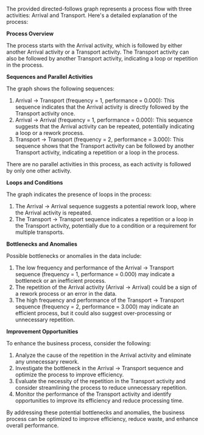 The provided directed-follows graph represents a process flow with three activities: Arrival and Transport. Here's a detailed explanation of the process:

**Process Overview**

The process starts with the Arrival activity, which is followed by either another Arrival activity or a Transport activity. The Transport activity can also be followed by another Transport activity, indicating a loop or repetition in the process.

**Sequences and Parallel Activities**

The graph shows the following sequences:

1. Arrival -> Transport (frequency = 1, performance = 0.000): This sequence indicates that the Arrival activity is directly followed by the Transport activity once.
2. Arrival -> Arrival (frequency = 1, performance = 0.000): This sequence suggests that the Arrival activity can be repeated, potentially indicating a loop or a rework process.
3. Transport -> Transport (frequency = 2, performance = 3.000): This sequence shows that the Transport activity can be followed by another Transport activity, indicating a repetition or a loop in the process.

There are no parallel activities in this process, as each activity is followed by only one other activity.

**Loops and Conditions**

The graph indicates the presence of loops in the process:

1. The Arrival -> Arrival sequence suggests a potential rework loop, where the Arrival activity is repeated.
2. The Transport -> Transport sequence indicates a repetition or a loop in the Transport activity, potentially due to a condition or a requirement for multiple transports.

**Bottlenecks and Anomalies**

Possible bottlenecks or anomalies in the data include:

1. The low frequency and performance of the Arrival -> Transport sequence (frequency = 1, performance = 0.000) may indicate a bottleneck or an inefficient process.
2. The repetition of the Arrival activity (Arrival -> Arrival) could be a sign of a rework process or an error in the data.
3. The high frequency and performance of the Transport -> Transport sequence (frequency = 2, performance = 3.000) may indicate an efficient process, but it could also suggest over-processing or unnecessary repetition.

**Improvement Opportunities**

To enhance the business process, consider the following:

1. Analyze the cause of the repetition in the Arrival activity and eliminate any unnecessary rework.
2. Investigate the bottleneck in the Arrival -> Transport sequence and optimize the process to improve efficiency.
3. Evaluate the necessity of the repetition in the Transport activity and consider streamlining the process to reduce unnecessary repetition.
4. Monitor the performance of the Transport activity and identify opportunities to improve its efficiency and reduce processing time.

By addressing these potential bottlenecks and anomalies, the business process can be optimized to improve efficiency, reduce waste, and enhance overall performance.
